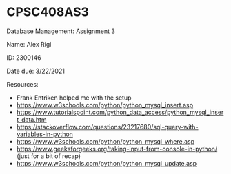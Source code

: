# CPSC408AS3
Database Management: Assignment 3

Name: Alex Rigl

ID: 2300146

Date due: 3/22/2021

Resources:
- Frank Entriken helped me with the setup 
- https://www.w3schools.com/python/python_mysql_insert.asp
- https://www.tutorialspoint.com/python_data_access/python_mysql_insert_data.htm
- https://stackoverflow.com/questions/23217680/sql-query-with-variables-in-python
- https://www.w3schools.com/python/python_mysql_where.asp
- https://www.geeksforgeeks.org/taking-input-from-console-in-python/ (just for a bit of recap)
- https://www.w3schools.com/python/python_mysql_update.asp
